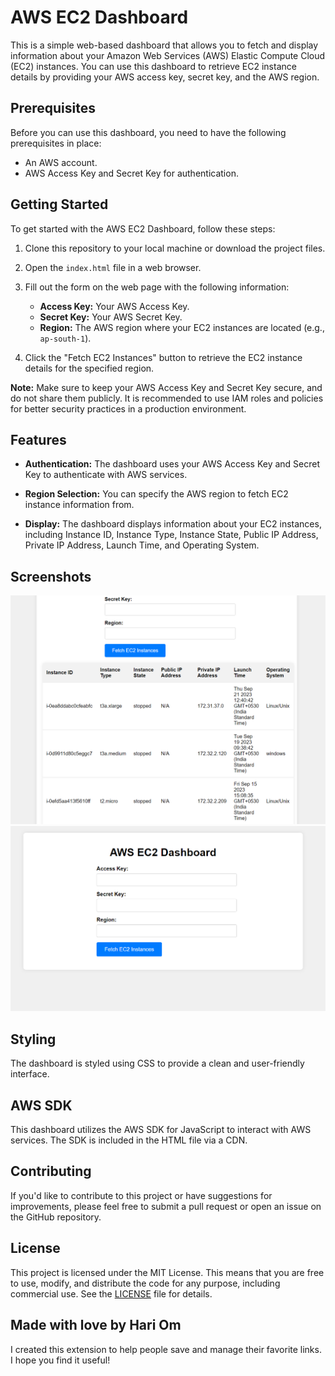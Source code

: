 # AWS EC2 Dashboard

This is a simple web-based dashboard that allows you to fetch and display information about your Amazon Web Services (AWS) Elastic Compute Cloud (EC2) instances. You can use this dashboard to retrieve EC2 instance details by providing your AWS access key, secret key, and the AWS region.

## Prerequisites

Before you can use this dashboard, you need to have the following prerequisites in place:

- An AWS account.
- AWS Access Key and Secret Key for authentication.

## Getting Started

To get started with the AWS EC2 Dashboard, follow these steps:

1. Clone this repository to your local machine or download the project files.

2. Open the `index.html` file in a web browser.

3. Fill out the form on the web page with the following information:
   - **Access Key:** Your AWS Access Key.
   - **Secret Key:** Your AWS Secret Key.
   - **Region:** The AWS region where your EC2 instances are located (e.g., `ap-south-1`).

4. Click the "Fetch EC2 Instances" button to retrieve the EC2 instance details for the specified region.

**Note:** Make sure to keep your AWS Access Key and Secret Key secure, and do not share them publicly. It is recommended to use IAM roles and policies for better security practices in a production environment.

## Features

- **Authentication:** The dashboard uses your AWS Access Key and Secret Key to authenticate with AWS services.

- **Region Selection:** You can specify the AWS region to fetch EC2 instance information from.

- **Display:** The dashboard displays information about your EC2 instances, including Instance ID, Instance Type, Instance State, Public IP Address, Private IP Address, Launch Time, and Operating System.

## Screenshots
![AWS EC2 Dashboard](EC2-Dashboard1.png)
![AWS EC2 Dashboard](EC2-Dashboard2.png)

## Styling

The dashboard is styled using CSS to provide a clean and user-friendly interface.

## AWS SDK

This dashboard utilizes the AWS SDK for JavaScript to interact with AWS services. The SDK is included in the HTML file via a CDN.

## Contributing

If you'd like to contribute to this project or have suggestions for improvements, please feel free to submit a pull request or open an issue on the GitHub repository.

## License

This project is licensed under the MIT License. This means that you are free to use, modify, and distribute the code for any purpose, including commercial use. See the [LICENSE](LICENSE) file for details.

## Made with love by Hari Om

I created this extension to help people save and manage their favorite links. I hope you find it useful!
